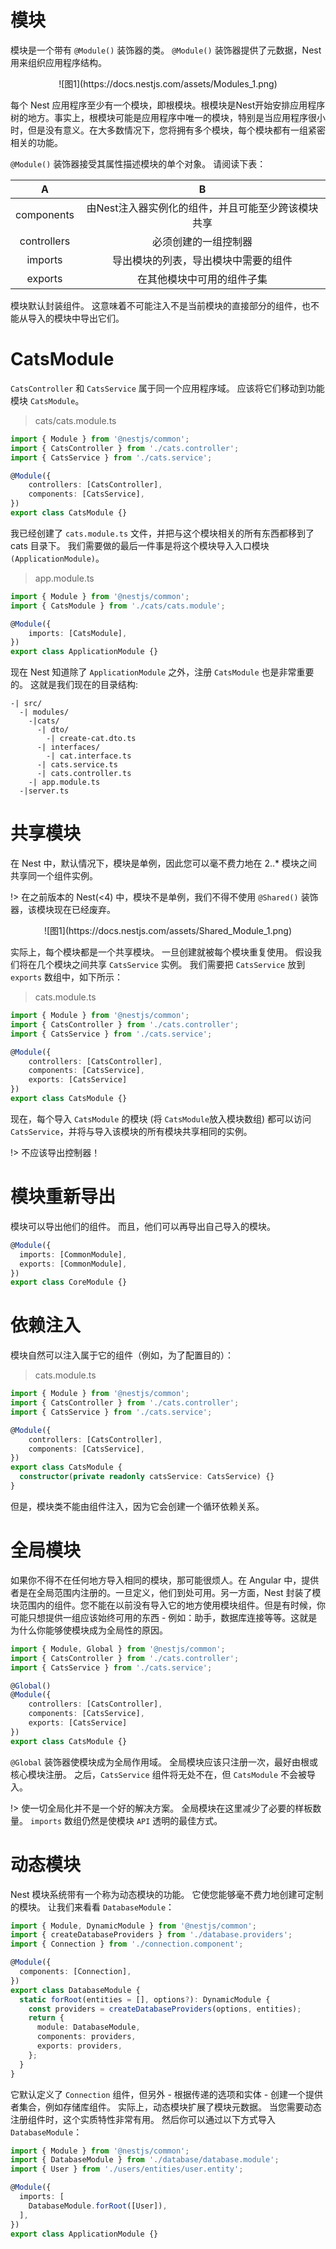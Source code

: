 # 模块

模块是一个带有 `@Module()` 装饰器的类。 `@Module()` 装饰器提供了元数据，Nest 用来组织应用程序结构。

<center>![图1](https://docs.nestjs.com/assets/Modules_1.png)</center>

每个 Nest 应用程序至少有一个模块，即根模块。根模块是Nest开始安排应用程序树的地方。事实上，根模块可能是应用程序中唯一的模块，特别是当应用程序很小时，但是没有意义。在大多数情况下，您将拥有多个模块，每个模块都有一组紧密相关的功能。

`@Module()` 装饰器接受其属性描述模块的单个对象。 请阅读下表：

|A|B|
|:-----:|:-----:|
|components| 由Nest注入器实例化的组件，并且可能至少跨该模块共享|	
|controllers|必须创建的一组控制器|
|imports|导出模块的列表，导出模块中需要的组件|
|exports|在其他模块中可用的组件子集|

模块默认封装组件。 这意味着不可能注入不是当前模块的直接部分的组件，也不能从导入的模块中导出它们。

# CatsModule

`CatsController` 和 `CatsService` 属于同一个应用程序域。 应该将它们移动到功能模块 `CatsModule`。

> cats/cats.module.ts

```typescript
import { Module } from '@nestjs/common';
import { CatsController } from './cats.controller';
import { CatsService } from './cats.service';

@Module({
    controllers: [CatsController],
    components: [CatsService],
})
export class CatsModule {}
```

我已经创建了 `cats.module.ts` 文件，并把与这个模块相关的所有东西都移到了 cats 目录下。 我们需要做的最后一件事是将这个模块导入入口模块 `(ApplicationModule)`。

> app.module.ts

```typescript
import { Module } from '@nestjs/common';
import { CatsModule } from './cats/cats.module';

@Module({
    imports: [CatsModule],
})
export class ApplicationModule {}
```

现在 Nest 知道除了 `ApplicationModule` 之外，注册 `CatsModule` 也是非常重要的。 这就是我们现在的目录结构:

```text
-| src/
  -| modules/
    -|cats/
      -| dto/
        -| create-cat.dto.ts
      -| interfaces/
        -| cat.interface.ts
      -| cats.service.ts
      -| cats.controller.ts
    -| app.module.ts
  -|server.ts
```

# 共享模块

在 Nest 中，默认情况下，模块是单例，因此您可以毫不费力地在 2..* 模块之间共享同一个组件实例。

!> 在之前版本的 Nest(<4) 中，模块不是单例，我们不得不使用 `@Shared()` 装饰器，该模块现在已经废弃。

<center>![图1](https://docs.nestjs.com/assets/Shared_Module_1.png)</center>

实际上，每个模块都是一个共享模块。 一旦创建就被每个模块重复使用。 假设我们将在几个模块之间共享 `CatsService` 实例。 我们需要把 `CatsService` 放到 `exports` 数组中，如下所示：

> cats.module.ts

```typescript
import { Module } from '@nestjs/common';
import { CatsController } from './cats.controller';
import { CatsService } from './cats.service';

@Module({
    controllers: [CatsController],
    components: [CatsService],
    exports: [CatsService]
})
export class CatsModule {}
```

现在，每个导入 `CatsModule` 的模块 (将 `CatsModule`放入模块数组) 都可以访问 `CatsService`，并将与导入该模块的所有模块共享相同的实例。

!> 不应该导出控制器！

# 模块重新导出

模块可以导出他们的组件。 而且，他们可以再导出自己导入的模块。

```typescript
@Module({
  imports: [CommonModule],
  exports: [CommonModule],
})
export class CoreModule {}
```

# 依赖注入

模块自然可以注入属于它的组件（例如，为了配置目的）：


> cats.module.ts

```typescript
import { Module } from '@nestjs/common';
import { CatsController } from './cats.controller';
import { CatsService } from './cats.service';

@Module({
    controllers: [CatsController],
    components: [CatsService],
})
export class CatsModule {
  constructor(private readonly catsService: CatsService) {}
}
```

但是，模块类不能由组件注入，因为它会创建一个循环依赖关系。

# 全局模块

如果你不得不在任何地方导入相同的模块，那可能很烦人。在 Angular 中，提供者是在全局范围内注册的。一旦定义，他们到处可用。另一方面，Nest 封装了模块范围内的组件。您不能在以前没有导入它的地方使用模块组件。但是有时候，你可能只想提供一组应该始终可用的东西 - 例如：助手，数据库连接等等。这就是为什么你能够使模块成为全局性的原因。

```typescript
import { Module, Global } from '@nestjs/common';
import { CatsController } from './cats.controller';
import { CatsService } from './cats.service';

@Global()
@Module({
    controllers: [CatsController],
    components: [CatsService],
    exports: [CatsService]
})
export class CatsModule {}
```

`@Global` 装饰器使模块成为全局作用域。 全局模块应该只注册一次，最好由根或核心模块注册。 之后，`CatsService` 组件将无处不在，但 `CatsModule` 不会被导入。

!> 使一切全局化并不是一个好的解决方案。 全局模块在这里减少了必要的样板数量。 `imports` 数组仍然是使模块 `API` 透明的最佳方式。

# 动态模块

Nest 模块系统带有一个称为动态模块的功能。 它使您能够毫不费力地创建可定制的模块。 让我们来看看 `DatabaseModule`：

```typescript
import { Module, DynamicModule } from '@nestjs/common';
import { createDatabaseProviders } from './database.providers';
import { Connection } from './connection.component';

@Module({
  components: [Connection],
})
export class DatabaseModule {
  static forRoot(entities = [], options?): DynamicModule {
    const providers = createDatabaseProviders(options, entities);
    return {
      module: DatabaseModule,
      components: providers,
      exports: providers,
    };
  }
}
```

它默认定义了 `Connection` 组件，但另外 - 根据传递的选项和实体 - 创建一个提供者集合，例如存储库组件。 实际上，动态模块扩展了模块元数据。 当您需要动态注册组件时，这个实质特性非常有用。 然后你可以通过以下方式导入 `DatabaseModule`：

```typescript
import { Module } from '@nestjs/common';
import { DatabaseModule } from './database/database.module';
import { User } from './users/entities/user.entity';

@Module({
  imports: [
    DatabaseModule.forRoot([User]),
  ],
})
export class ApplicationModule {}
```